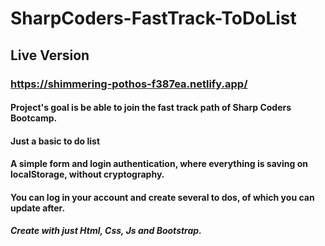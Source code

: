 # SharpCoders-FastTrack-ToDoList

## Live Version

### https://shimmering-pothos-f387ea.netlify.app/

#### Project's goal is be able to join the fast track path of Sharp Coders Bootcamp.

#### Just a basic to do list

#### A simple form and login authentication, where everything is saving on localStorage, without cryptography.

#### You can log in your account and create several to dos, of which you can update after.

##### Create with just Html, Css, Js and Bootstrap.
